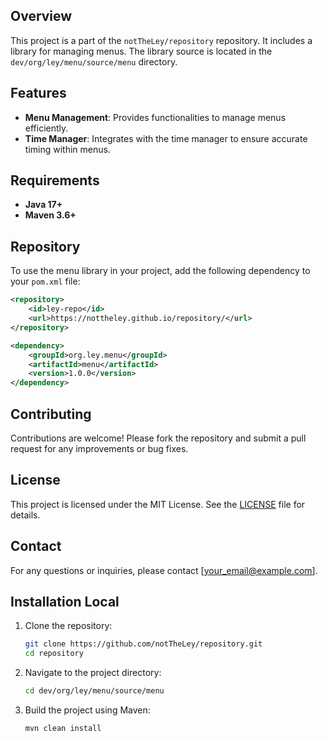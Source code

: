 ## Overview

This project is a part of the `notTheLey/repository` repository. It includes a library for managing menus. The library source is located in the `dev/org/ley/menu/source/menu` directory.

## Features

- **Menu Management**: Provides functionalities to manage menus efficiently.
- **Time Manager**: Integrates with the time manager to ensure accurate timing within menus.

## Requirements

- **Java 17+**
- **Maven 3.6+**

## Repository 
To use the menu library in your project, add the following dependency to your `pom.xml` file:

```xml
<repository>
    <id>ley-repo</id>
    <url>https://nottheley.github.io/repository/</url>
</repository>
```

```xml
<dependency>
    <groupId>org.ley.menu</groupId>
    <artifactId>menu</artifactId>
    <version>1.0.0</version>
</dependency>
```

## Contributing

Contributions are welcome! Please fork the repository and submit a pull request for any improvements or bug fixes.

## License

This project is licensed under the MIT License. See the [LICENSE](LICENSE) file for details.

## Contact

For any questions or inquiries, please contact [your_email@example.com].

## Installation Local

1. Clone the repository:
    ```sh
    git clone https://github.com/notTheLey/repository.git
    cd repository
    ```

2. Navigate to the project directory:
    ```sh
    cd dev/org/ley/menu/source/menu
    ```

3. Build the project using Maven:
    ```sh
    mvn clean install
    ```
